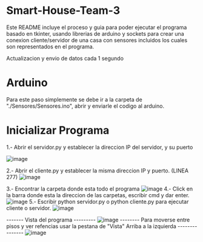 # Smart-House-Team-3
Este README incluye el proceso y guia para poder ejecutar el programa basado en tkinter, usando librerias de arduino y sockets para crear una conexion cliente/servidor
de una casa con sensores incluidos los cuales son representados en el programa.

Actualizacion y envio de datos cada 1 segundo
# Arduino
Para este paso simplemente se debe ir a la carpeta de "./Sensores/Sensores.ino", abrir y enviarle el codigo al arduino.
# Inicializar Programa
1.- Abrir el servidor.py y establecer la direccion IP del servidor, y su puerto

![image](https://github.com/user-attachments/assets/c57f31f4-b144-4b24-aa02-173f2623e97f)



2.- Abrir el cliente.py y establecer la misma direccion IP y puerto. (LINEA 277)
![image](https://github.com/user-attachments/assets/19578994-1e2a-485b-925c-43b662c583db)

3.- Encontrar la carpeta donde esta todo el programa
![image](https://github.com/user-attachments/assets/ab9be7d0-9a73-4d66-9fd6-7a7769a3f56a)
4.- Click en la barra donde esta la direccion de las carpetas, escribir cmd y dar enter.
![image](https://github.com/user-attachments/assets/6cac8cc1-79f9-4f68-a6bf-be1166b0cf88)
5.- Escribir python servidor.py o python cliente.py para ejecutar cliente o servidor.
![image](https://github.com/user-attachments/assets/28881467-8fa6-4892-be46-648d262b7e62)

------- Vista del programa ---------
![image](https://github.com/user-attachments/assets/ea7f50e0-b91b-4c9f-9acb-d5d07ff6dbbb)
-------- Para moverse entre pisos y ver refencias usar la pestana de "Vista" Arriba a la izquierda ---------------
![image](https://github.com/user-attachments/assets/108939bf-08c0-4a36-8df6-583b21e5a990)




